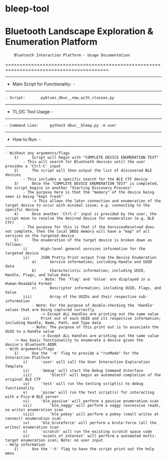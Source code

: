 # bleep-tool
Bluetooth Landscape Exploration &amp; Enumeration Platform
==========================================================================================
		Bluetooth Interaction Platform - Usage Documentation
==========================================================================================

----------------------------------
- Main Script for Functionality: -
----------------------------------
	- Script:		pybluez_dbus__now_with_classes.py

--------------------
- TL;DC Tool Usage -
--------------------
    - Command Line:     python3 dbus__bleep.py -m user

---------------
- How to Run: -
---------------
	- Without any arguments/flags
		1)		Script will begin with "COMPLETE DEVICE ENUMERATION TEST"
			- This will search for Bluetooth devices until the user provides a 'Ctrl-C' input
		2)		The script will then output the list of discovered BLE devices
			- This includes a specific search for the BLE CTF device
		3)		Once the "COMPLETE DEVICE ENUMERATION TEST" is completed, the script begins in another "Starting Discovery Process"
			- The purpose here is that the "memory" of the device being seen is being "kept fresh"
				-> This allows the later connection and enumeration of the target device to occur with minimal issue; e.g. connecting to the specific device
		4)		Once another 'Ctrl-C' input is provided by the user, the script move to resolve the desired device for enumeration (e.g. BLE CTF)
			- The purpose for this is that if the ServicesResolved does not complete, then the local DBUS memory will have a "map" of all services on the targeted device
		5)		The enumeration of the target device is broken down as follows:
			i)		High-level general services information for the targeted device
			ii)		JSON Pretty Print output from the Device Enumeration
				a)		Service information; including Handle and UUID data
				b)		Characteristic information; including UUID, Handle, Flags, and Value data
					- Note: The 'Flag' and 'Value' are displayed in a Human-Readable Format
				c)		Descriptor information; including UUID, Flags, and Value
			iii)		Array of the UUIDs and their respective sub-information
				- Note: For the purpose of double-checking the 'Handle' values that are being captured correctly
					-> Except ALL Handles are printing out the same value
			iv)		Print out of each UUID and its respective information; including Handle, Name, Path, and Type data
				- Note: The purpose of this print out is to associate the UUID to a Handle value
					-> Except ALL Handles are printing out the same value
		-> Has basic functionality to enumerate a device given the device's Bluetooth ADDR
	- With arguments/flags
		1)		Use the '-m' flag to provide a "runMode" for the Interaction Platform
			i)		'user' will call the User Interaction Exploration Template
			ii)		'debug' will start the Debug Command Interface
			iii)		'blectf' will begin an automated completion of the original BLE CTF
			iv)		'test' will run the testing script(s) to debug functionality
			v)		'picow' will run the test script(s) for interacting with a Pico-W BLE server
			vi)		'ble_passive' will perform a passive enumeration scan
			vii)		'ble_naggy' will perform a naggy (excessive reads, no write) enumeration scan
			viii)		'ble_pokey' will perform a pokey (small writes at connect) enumeration scan
			ix)		'ble_bruteforce' will perform a brute-force (all the writes) enumeration scan
			x)		'scratch' will run the existing scratch space code
			xi)		'assets_of_interest' will perform a automated multi-target enumeration scan; Note: no user input
	- Help information
		1)		Use the '-h' flag to have the script print out the help menu

